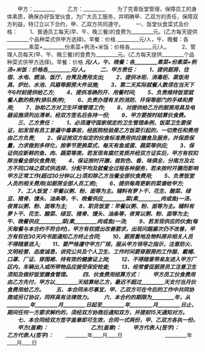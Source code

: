 
 　　甲方：_________
 　　乙方：_________
 　　为了完善饭堂管理，保障员工的身体素质，确保办好饭堂伙食，为广大员工服务，并明确甲、乙双方的责任，保障双方利益，特订立以下合约，甲、乙双方共同遵守。
 　　一、饭堂伙食菜式及价格：
 　　1、普通员工每天(早、午、晚三餐)的食费为_________元。(乙方每天提供_________个品种菜式供甲方选择)。早餐：价格 _________元/人，午、晚餐：各_________素菜+_________份素菜+例汤+米饭：价格各_________元/人。
 　　2、管理人员每天(早、午、晚三餐)的食费为_________元。(乙方每天提供_________个品种菜式供甲方选择)。早餐：价格 _________元/人，午、晚餐：各_________素菜+_________份素菜+例汤+米饭：价格各_________元/人。
 　　二、甲方责任：
 　　1、提供厨房、住宿、水电、燃油、饭厅、台凳及费用支出;
 　　2、提供冰柜、消毒柜、蒸饭用具、炉灶、水池、风扇等厨房大件设施;
 　　3、第二天实际就餐人数须在当天下午6时前提供给乙方;
 　　4、提供准确的开、用餐时间;
 　　5、负责维持饭堂就餐人数的秩序(排队秩序);
 　　6、负责办理有关的消防、环保等部门的手续和费用;
 　　7、协助乙方对卫生环境管理工作;
 　　8、对提供给乙方的厨房用具及电器设施须列出清单，经双方签名后各持一份;
 　　9、甲方要按时结算伙食费。
 　　三、乙方责任：
 　　1、必须遵守国家规定的卫生管理条例，饭菜卫生要保证，如发现有员工普遍中毒事故，经医院检验是乙方饭菜引起的，一切责任和费用由乙方负责;
 　　2、保证按双方拟定的伙食标准费用供应膳食及服务，并保质保量，力求做到多样化，按季节更换菜式，每天有鱼或蛋、蔬菜等供应;
 　　3、保证供应新鲜的鱼、肉、蔬菜等类，若发现有腐烂变质并经双方证实后，甲方有权扣除当餐全部伙食费用;
 　　4、保证按时开膳，做到色、香、味俱全，分南方及北方不同口味之菜式供选择，分配平均及就餐全过程各种服务，若未按时开膳而影响甲方正常工作(超过30分钟以上)须扣除乙方当餐全部伙食费用;
 　　5、负责饭堂人员的相关费用(如厨房全部人员工资);
 　　6、提供每周更新的菜谱给甲方;
 　　7、工人饭堂：早餐以粥、粉、面等为主。辅料有萝卜干、花生、酸菜、绿豆、猪骨、馒头、油条等，午、晚餐供应_________菜(_________素_________肉或鱼)一汤，夜宵以粥、粉、面等为主;
 　　8、职员饭堂：早餐以粥、粉、面等为主。辅料有萝卜干、花生、酸菜、绿豆、猪骨、馒头、油条等，夜宵以粥、粉、面等为主;午、晚餐供应_________菜(_________素_________肉或鱼)一汤;
 　　9、若发现供应的伙食(每天每餐与本合约不符合时)，甲方有权提出改善要求，出现问题屡次仍不改善，甲方有权在30天内书面通知乙方终止合同;
 　　10、厨房重地及物料房非相关人员不得随意进入;
 　　11、要严格遵守甲方厂规，服从甲方领导之指示，注意防火、文明经营、态度诚恳，讲究公共及个人卫生、工作时间要穿厨房的工作服、戴帽、口罩、厂证、穿围裙、持有效的健康证上岗;
 　　12、不得随意带亲友进入甲方厂区内，车辆出入或所带物品应接受保安检查;
 　　13、经常督促厨房员工注意卫生须知及做好饭堂膳食管理。
 　　四、伙食费用结算方式：
 　　甲方员工伙食费用由乙方先付，甲方以_________天结算给乙方，最迟不超过_________天支付当月伙食费用给乙方。
 　　五、本合同未尽事宜，甲、乙双方可在今后的工作中共同协商或另订协议，同样具有法律效力。
 　　六、本合约的期限为_________年，从_________年_________月_________日起至_________年_________月_________日止，期间任何一方要求解约的，须经双方协商后通知双方，并提前15天通知对方。
 　　七、本合同经双方签字盖章即可生效，合同一式两份，甲、乙双方各执一份。
 　　甲方(盖章)：_________　　　　　　　　乙方(盖章)：_________
 　　甲方代表人(签字)：_________　　　　　乙方代表人(签字)：_________
 　　_________年____月____日　　　　　　　　_________年____月____日 
 

 
 
 
 
 
  


  
 

  


  


  
 
 
 
 

